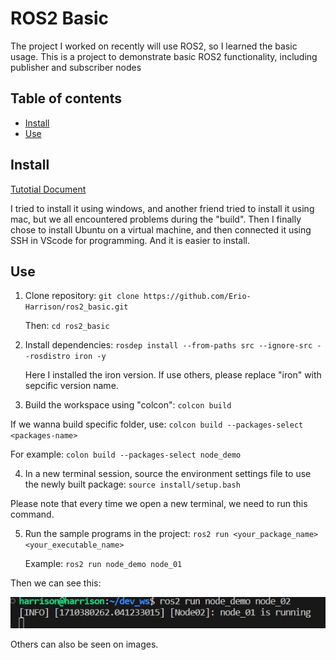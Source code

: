 # ROS2 Basic

The project I worked on recently will use ROS2, so I learned the basic usage. This is a project to demonstrate basic ROS2 functionality, including publisher and subscriber nodes

## Table of contents

- [Install](#Install)
- [Use](#Use)

## Install

[Tutotial Document](https://docs.ros.org/en/iron/Tutorials.html)

I tried to install it using windows, and another friend tried to install it using mac, but we all encountered problems during the "build". Then I finally chose to install Ubuntu on a virtual machine, and then connected it using SSH in VScode for programming. And it is easier to install.

## Use

1. Clone repository: `git clone https://github.com/Erio-Harrison/ros2_basic.git`

   Then: `cd ros2_basic`

2. Install dependencies: `rosdep install --from-paths src --ignore-src --rosdistro iron -y`

   Here I installed the iron version. If use others, please replace "iron" with sepcific version name.

3. Build the workspace using "colcon": `colcon build`

If we wanna build specific folder, use: `colcon build --packages-select <packages-name>`

For example: `colon build --packages-select node_demo`

4. In a new terminal session, source the environment settings file to use the newly built package: `source install/setup.bash`

Please note that every time we open a new terminal, we need to run this command.

5. Run the sample programs in the project: `ros2 run <your_package_name> <your_executable_name>`

   Example: `ros2 run node_demo node_01`

Then we can see this:

![node_demo02](./images/node_demo02.png)

Others can also be seen on images.